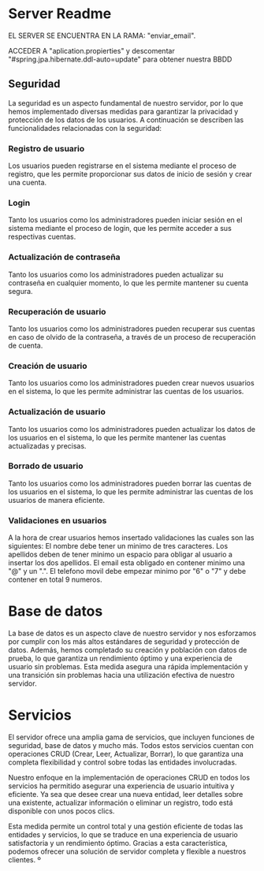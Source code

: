 # Server Readme

EL SERVER SE ENCUENTRA EN LA RAMA: "enviar_email".

ACCEDER A "aplication.propierties" y descomentar "#spring.jpa.hibernate.ddl-auto=update" para obtener nuestra BBDD

## Seguridad
La seguridad es un aspecto fundamental de nuestro servidor, por lo que hemos implementado diversas medidas para garantizar la privacidad y protección de los datos de los usuarios. A continuación se describen las funcionalidades relacionadas con la seguridad:

### Registro de usuario
Los usuarios pueden registrarse en el sistema mediante el proceso de registro, que les permite proporcionar sus datos de inicio de sesión y crear una cuenta.

### Login
Tanto los usuarios como los administradores pueden iniciar sesión en el sistema mediante el proceso de login, que les permite acceder a sus respectivas cuentas.

### Actualización de contraseña
Tanto los usuarios como los administradores pueden actualizar su contraseña en cualquier momento, lo que les permite mantener su cuenta segura.

### Recuperación de usuario
Tanto los usuarios como los administradores pueden recuperar sus cuentas en caso de olvido de la contraseña, a través de un proceso de recuperación de cuenta.

### Creación de usuario
Tanto los usuarios como los administradores pueden crear nuevos usuarios en el sistema, lo que les permite administrar las cuentas de los usuarios.

### Actualización de usuario
Tanto los usuarios como los administradores pueden actualizar los datos de los usuarios en el sistema, lo que les permite mantener las cuentas actualizadas y precisas.

### Borrado de usuario
Tanto los usuarios como los administradores pueden borrar las cuentas de los usuarios en el sistema, lo que les permite administrar las cuentas de los usuarios de manera eficiente.

### Validaciones en usuarios
A la hora de crear usuarios hemos insertado validaciones las cuales son las siguientes:
    El nombre debe tener un minimo de tres caracteres.
    Los apellidos deben de tener minimo un espacio para obligar al usuario a insertar los dos apellidos.
    El email esta obligado en contener minimo una "@" y un ".".
    El telefono movil debe empezar minimo por "6" o "7" y debe contener en total 9 numeros.    

# Base de datos
La base de datos es un aspecto clave de nuestro servidor y nos esforzamos por cumplir con los más altos estándares de seguridad y protección de datos. Además, hemos completado su creación y población con datos de prueba, lo que garantiza un rendimiento óptimo y una experiencia de usuario sin problemas. Esta medida asegura una rápida implementación y una transición sin problemas hacia una utilización efectiva de nuestro servidor.

# Servicios

El servidor ofrece una amplia gama de servicios, que incluyen funciones de seguridad, base de datos y mucho más. Todos estos servicios cuentan con operaciones CRUD (Crear, Leer, Actualizar, Borrar), lo que garantiza una completa flexibilidad y control sobre todas las entidades involucradas.

Nuestro enfoque en la implementación de operaciones CRUD en todos los servicios ha permitido asegurar una experiencia de usuario intuitiva y eficiente. Ya sea que desee crear una nueva entidad, leer detalles sobre una existente, actualizar información o eliminar un registro, todo está disponible con unos pocos clics.

Esta medida permite un control total y una gestión eficiente de todas las entidades y servicios, lo que se traduce en una experiencia de usuario satisfactoria y un rendimiento óptimo. Gracias a esta característica, podemos ofrecer una solución de servidor completa y flexible a nuestros clientes.
º
